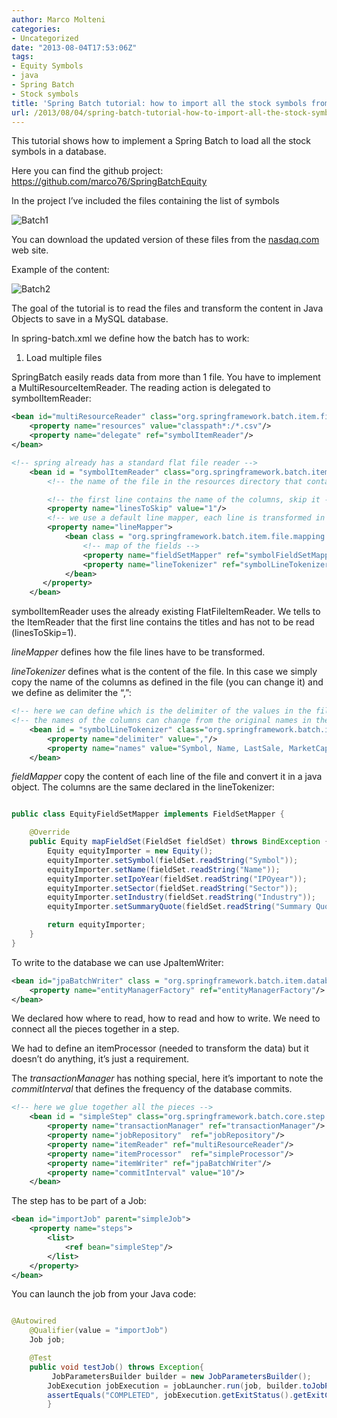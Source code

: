 ```yaml
---
author: Marco Molteni
categories:
- Uncategorized
date: "2013-08-04T17:53:06Z"
tags:
- Equity Symbols
- java
- Spring Batch
- Stock symbols
title: 'Spring Batch tutorial: how to import all the stock symbols from flat files'
url: /2013/08/04/spring-batch-tutorial-how-to-import-all-the-stock-symbols-from-flat-files/
---
```

This tutorial shows how to implement a Spring Batch to load all the stock symbols in a database.

Here you can find the github project: <https://github.com/marco76/SpringBatchEquity>

In the project I&#8217;ve included the files containing the list of symbols
  

  
<img alt="Batch1" src="{{site.baseurl}}/assets/img/uploads/2013/08/batchEquitiesbatch1.png?resize=182%2C103" border="0" data-recalc-dims="1" />

You can download the updated version of these files from the [nasdaq.com](http://www.nasdaq.com/screening/company-list.aspx) web site.

Example of the content:
  
<img alt="Batch2" src="{{site.baseurl}}/assets/img/uploads/2013/08/batchEquitiesbatch2.png?resize=600%2C37" border="0" data-recalc-dims="1" />

The goal of the tutorial is to read the files and transform the content in Java Objects to save in a MySQL database.

In spring-batch.xml we define how the batch has to work:
  
1. Load multiple files

SpringBatch easily reads data from more than 1 file. You have to implement a MultiResourceItemReader. The reading action is delegated to symbolItemReader:

```xml
<bean id="multiResourceReader" class="org.springframework.batch.item.file.MultiResourceItemReader">
    <property name="resources" value="classpath*:/*.csv"/>
    <property name="delegate" ref="symbolItemReader"/>
</bean>
```

``` xml
<!-- spring already has a standard flat file reader -->
    <bean id = "symbolItemReader" class="org.springframework.batch.item.file.FlatFileItemReader">
        <!-- the name of the file in the resources directory that contains the symbols -->

        <!-- the first line contains the name of the columns, skip it -->
        <property name="linesToSkip" value="1"/>
        <!-- we use a default line mapper, each line is transformed in a predefined bean -->
        <property name="lineMapper">
            <bean class = "org.springframework.batch.item.file.mapping.DefaultLineMapper">
                <!-- map of the fields -->
                <property name="fieldSetMapper" ref="symbolFieldSetMapper"/>
                <property name="lineTokenizer" ref="symbolLineTokenizer"/>
            </bean>
       </property>
    </bean>
```

symbolItemReader uses the already existing FlatFileItemReader. We tells to the ItemReader that the first line contains the titles and has not to be read (linesToSkip=1).

_lineMapper_ defines how the file lines have to be transformed.
  
_lineTokenizer_ defines what is the content of the file. In this case we simply copy the name of the columns as defined in the file (you can change it) and we define as delimiter the &#8220;,&#8221;:

```xml
<!-- here we can define which is the delimiter of the values in the file and the name of the columns -->
<!-- the names of the columns can change from the original names in the file -->
    <bean id = "symbolLineTokenizer" class="org.springframework.batch.item.file.transform.DelimitedLineTokenizer">
        <property name="delimiter" value=","/>
        <property name="names" value="Symbol, Name, LastSale, MarketCap, ADR TSO, IPOyear, Sector, Industry, Summary Quote, empty"/> 
    </bean>
```

_fieldMapper_ copy the content of each line of the file and convert it in a java object. The columns are the same declared in the lineTokenizer:

```java

public class EquityFieldSetMapper implements FieldSetMapper {

    @Override
    public Equity mapFieldSet(FieldSet fieldSet) throws BindException {
        Equity equityImporter = new Equity();
        equityImporter.setSymbol(fieldSet.readString("Symbol"));
        equityImporter.setName(fieldSet.readString("Name"));
        equityImporter.setIpoYear(fieldSet.readString("IPOyear"));
        equityImporter.setSector(fieldSet.readString("Sector"));
        equityImporter.setIndustry(fieldSet.readString("Industry"));
        equityImporter.setSummaryQuote(fieldSet.readString("Summary Quote"));

        return equityImporter;
    }
}
```

To write to the database we can use JpaItemWriter:

``` xml
<bean id="jpaBatchWriter" class = "org.springframework.batch.item.database.JpaItemWriter">
    <property name="entityManagerFactory" ref="entityManagerFactory"/>
</bean>
```

We declared how where to read, how to read and how to write. We need to connect all the pieces together in a step.
  
We had to define an itemProcessor (needed to transform the data) but it doesn&#8217;t do anything, it&#8217;s just a requirement.
  
The _transactionManager_ has nothing special, here it&#8217;s important to note the _commitInterval_ that defines the frequency of the database commits.

``` xml
<!-- here we glue together all the pieces -->
    <bean id = "simpleStep" class="org.springframework.batch.core.step.factory.SimpleStepFactoryBean">
        <property name="transactionManager" ref="transactionManager"/>
        <property name="jobRepository"  ref="jobRepository"/>
        <property name="itemReader" ref="multiResourceReader"/>
        <property name="itemProcessor"  ref="simpleProcessor"/>
        <property name="itemWriter" ref="jpaBatchWriter"/>
        <property name="commitInterval" value="10"/>
    </bean>
```

The step has to be part of a Job:

```xml
<bean id="importJob" parent="simpleJob">
    <property name="steps">
        <list>
            <ref bean="simpleStep"/>
        </list>
    </property>
</bean>
```

You can launch the job from your Java code:

``` java

@Autowired
    @Qualifier(value = "importJob")
    Job job;

    @Test
    public void testJob() throws Exception{
         JobParametersBuilder builder = new JobParametersBuilder();
        JobExecution jobExecution = jobLauncher.run(job, builder.toJobParameters());
        assertEquals("COMPLETED", jobExecution.getExitStatus().getExitCode());
        }
```
